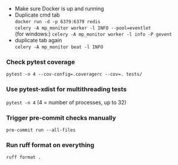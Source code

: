 - Make sure Docker is up and running
- Duplicate cmd tab  
`docker run -d -p 6379:6379 redis`  
`celery -A mp_monitor worker -l INFO --pool=eventlet`  
  (for windows:) `celery -A mp_monitor worker -l info -P gevent`
- duplicate tab again  
`celery -A mp_monitor beat -l INFO`

### Check pytest coverage
`pytest -n 4 --cov-config=.coveragerc --cov=. tests/`

### Use pytest-xdist for multithreading tests
`pytest -n 4` (4 = number of processes, up to 32)

### Trigger pre-commit checks manually
`pre-commit run --all-files`

### Run ruff format on everything
`ruff format .`
